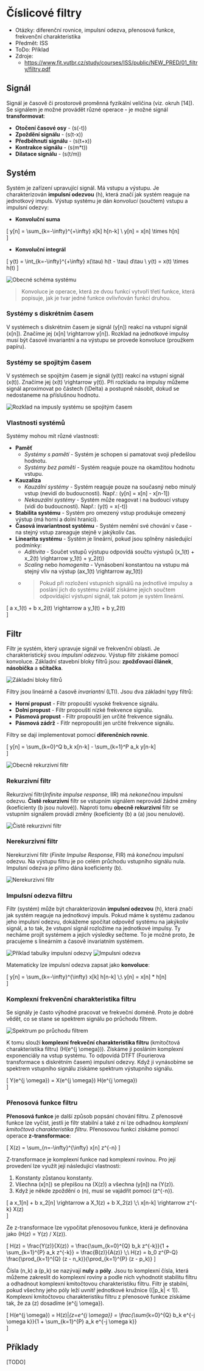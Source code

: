 # Číslicové filtry
- Otázky: diferenční rovnice, impulsní odezva, přenosová funkce, frekvenční charakteristika
- Předmět: ISS
- ToDo: Příklad
- Zdroje:
    - https://www.fit.vutbr.cz/study/courses/ISS/public/NEW_PRED/01_filtry/filtry.pdf

## Signál
Signál je časově či prostorově proměnná fyzikální veličina (viz. okruh [14]). Se signálem je možné provádět různé operace - je možné signál __transformovat__:
- __Otočení časové osy__ - \(s(-t)\)
- __Zpoždění signálu__ - \(s(t-x)\)
- __Předběhnutí signálu__ - \(s(t+x)\)
- __Kontrakce signálu__ - \(s(m*t)\)
- __Dilatace signálu__ - \(s(t/m)\)

## Systém
Systém je zařízení upravující signál. Má vstupu a výstupu. Je charakterizován __impulsní odezvou__ \(h\), která značí jak systém reaguje na jednotkový impuls. Výstup systému je dán _konvolucí_ (součtem) vstupu a impulsní odezvy:
- __Konvoluční suma__

\[
    y[n] = \sum_{k=-\infty}^{+\infty} x[k] h[n-k] \\
    y[n] = x[n] \times h[n]    
\]

- __Konvoluční integrál__

\[
    y(t) = \int_{k=-\infty}^{+\infty} x(\tau) h(t - \tau) d\tau \\
    y(t) = x(t) \times h(t)
\]

![Obecné schéma systému](/Images/15/obecne_schema_systemu.png)

> Konvoluce je operace, která ze dvou funkcí vytvoří třetí funkce, která popisuje, jak je tvar jedné funkce ovlivňován funkcí druhou.

### Systémy s diskrétním časem
V systémech s diskrétním časem je signál \(y[n]\) reakcí na vstupní signál \(x[n]\). Značíme jej \(x[n] \rightarrow y[n]\). Rozklad na jednotkové impulsy musí být časově invariantní a na výstupu se provede konvoluce (proužkem papíru).

### Systémy se spojitým časem
V systémech se spojitým časem je signál \(y(t)\) reakcí na vstupní signál \(x(t)\). Značíme jej \(x(t) \rightarrow y(t)\). Při rozkladu na impulsy můžeme signál aproximovat po částech \(\Delta\) a postupně násobit, dokud se nedostaneme na příslušnou hodnotu. 

![Rozklad na impusly systému se spojitým časem](/Images/15/rozklad_na_impulsy.png)

### Vlastnosti systémů
Systémy mohou mít různé vlastnosti:
- __Paměť__
    - _Systémy s pamětí_ - Systém je schopen si pamatovat svoji předešlou hodnotu.
    - _Systémy bez paměti_ - Systém reaguje pouze na okamžitou hodnotu vstupu.
- __Kauzaliza__
    - _Kauzální systémy_ - Systém reaguje pouze na současný nebo minulý vstup (nevidí do budoucnosti). Např.: \(y[n] = x[n] - x[n-1]\)
    - _Nekauzální systémy_ - Systém může reagovat i na budoucí vstupy (vidí do budoucnosti). Např.: \(y(t) = x(-t)\)
- __Stabilita systému__ - Systém pro omezený vstup produkuje omezený výstup (má horní a dolní hranici).
- __Časová invariantnost systému__ - Systém nemění své chování v čase - na stejný vstup zareaguje stejně v jakýkoliv čas.
- __Linearita systému__ - Systém je lineární, pokud jsou splněny následující podmínky:
    - _Aditivita_ - Součet vstupů výstupu odpovídá součtu výstupů \(x_1(t) + x_2(t) \rightarrow y_1(t) + y_2(t)\)
    - _Scaling_ nebo _homogenita_ - Vynásobení konstantou na vstupu má stejný vliv na výstup \(ax_1(t) \rightarrow ay_1(t)\)
    - > Pokud při rozložení vstupních signálů na jednotlivé impulsy a poslání jich do systému zvlášť získáme jejich součtem odpovídající výstupní signál, tak potom je systém lineární.

\[
    a x_1(t) + b x_2(t) \rightarrow a y_1(t) + b y_2(t)    
\]

## Filtr
Filtr je systém, který upravuje signál ve frekvenční oblasti. Je charakteristický svou _impulsní odezvou_. Výstup filtr získáme pomocí konvoluce. Základní stavební bloky filtrů jsou: __zpožďovací článek__, __násobička__ a __sčítačka__.

![Základní bloky filtrů](/Images/15/prvky_filtru.png)

Filtry jsou lineárně a časově _invariantní_ (LTI). Jsou dva základní typy filtrů: 
- __Horní propust__ - Filtr propouští vysoké frekvence signálu.
- __Dolní propust__ - Filtr propouští nízké frekvence signálu.
- __Pásmová propust__ - Filtr propouští jen určité frekvence signálu.
- __Pásmová zádrž__ - Fitlr nepropouští jen určité frekvence signálu.

Filtry se dají implementovat pomocí __diferenčních rovnic__.

\[
    y[n] = \sum_{k=0}^Q b_k x[n-k] - \sum_{k=1}^P a_k y[n-k]    
\]

![Obecně rekurzivní filtr](/Images/15/obecny_rekurzivni_filtr.png)

### Rekurzivní filtr
Rekurzivní filtr(_Infinite impulse response_, IIR) má _nekonečnou_ impulsní odezvu. __Čistě rekurzivní__ filtr se vstupním signálem neprovádí žádné změny (koeficienty \(b jsou nulové\)). Naproti tomu __obecně rekurzivní__ filtr se vstupním signálem provádí změny (koeficienty \(b\) a \(a\) jsou nenulové).

![Čistě rekurzivní filtr](/Images/15/cisty_rekurzivni_filtr.png)

### Nerekurzivní filtr
Nerekurzivní filtr (_Finite Impulse Response_, FIR) má _konečnou_ impulsní odezvu. Na výstupu filtru je po celém průchodu vstupního signálu nula. Impulsní odezva je přímo dána koeficienty \(b\). 

![Nerekurzivní filtr](/Images/15/nerekurzivni_filtr.png)

### Impulsní odezva filtru
Filtr (systém) může být charakterizován __impulsní odezvou__ \(h\), která značí jak systém reaguje na jednotkový impuls. Pokud máme k systému zadanou jeho impulsní odezvu, dokážeme spočítat odpověď systému na jakýkoliv signál, a to tak, že vstupní signál rozložíme na jednotkové impulsy. Ty necháme projít systémem a jejich výsledky sečteme. To je možné proto, že pracujeme s lineárním a časově invariatním systémem.

![Příklad tabulky impulsní odezvy](/Images/15/tabulky_impulsni_odezvy.png)
![Impulsni odezva](/Images/15/impulsni_odezva.png)

Matematicky lze impulsní odezva zapsat jako __konvoluce__:

\[
    y[n] = \sum_{k=-\infty}^{\infty} x[k] h[n-k] \\\;\\
    y[n] = x[n] * h[n]    
\]

### Komplexní frekvenční charakteristika filtru
Se signály je často výhodné pracovat ve frekveční doméně. Proto je dobré vědět, co se stane se spektrem signálu po průchodu filtrem.

![Spektrum po průchodu filtrem](/Images/15/spektrum.png)

K tomu slouží __komplexní frekveční charakteristika filtru__ (kmitočtová charakteristika filtru) \(H(e^{j \omega})\). Získáme ji posláním komplexní exponenciály na vstup systému. To odpovídá DTFT (Fourierova transformace s diskrétním časem) impulsní odezvy. Když ji vynásobíme se spektrem vstupního signálu získáme spektrum výstupního signálu.

\[
    Y(e^{j \omega}) = X(e^{j \omega}) H(e^{j \omega})    
\]

### Přenosová funkce filtru
__Přenosová funkce__ je další způsob popsání chování filtru. Z přenosové funkce lze vyčíst, jestli je filtr stabilní a také z ní lze odhadnou _komplexní kmitočtová charakteristika filtru_. Přenosovou funkci získáme pomocí operace __z-transformace__:

\[
    X(z) = \sum_{n=-\infty}^{\infty} x[n] z^{-n} 
\]

Z-transformace je komplexní funkce nad komplexní rovinou. Pro její provedení lze využít její následující vlastnosti:
1. Konstanty zůstanou konstanty.
2. Všechna \(x[n]\) se přepíšou na \(X(z)\) a všechna \(y[n]\) na \(Y(z)\).
3. Když je někde zpoždění o \(n\), musí se vajádřit pomocí \(z^{-n}\).

\[
    a x_1[n] + b x_2[n] \rightarrow a X_1(z) + b X_2(z) \\\;\\
    x[n-k] \rightarrow z^{-k} X(z)   
\]

Ze z-transformace lze vypočítat přenosovou funkce, která je definována jako \(H(z) = Y(z) / X(z)\).

\[
    H(z) = \frac{Y(z)}{X(z)} = \frac{\sum_{k=0}^{Q} b_k z^{-k}}{1 + \sum_{k=1}^{P} a_k z^{-k}} = \frac{B(z)}{A(z)} \\\;\\
    H(z) = b_0 z^{P-Q} \frac{\prod_{k=1}^{Q} (z - n_k)}{\prod_{k=1}^{P} (z - p_k)}
\]

Čísla \(n_k\) a \(p_k\) se nazývají __nuly__ a __póly__. Jsou to komplexní čísla, která můžeme zakreslit do komplexní roviny a podle nich vyhodnotit stabilitu filtru a odhadnout komplexní kmitočtovou charakteristiku filtru. Filtr je stabilní, pokud všechny jeho póly leží uvnitř jednotkové kružnice (\(|p_k| < 1\)). Komplexní kmitočtovou charakteristiku filtru z přenosové funkce získáme tak, že za \(z\) dosadíme \(e^{j \omega}\).

\[
    H(e^{j \omega}) = H(z)|_{z=e^{j \omega}} = \frac{\sum_{k=0}^{Q} b_k e^{-j \omega k}}{1 + \sum_{k=1}^{P} a_k e^{-j \omega k}}    
\]

## Příklady
[TODO]
